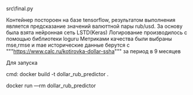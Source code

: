 src\final.py

Контейнер постороен на базе tensorflow, результатом выполнения является предсказание 
значений валюттной пары rub/usd.
За основу была взята нейронная сеть LSTD(Keras)
Логирование производилось с помощью библиотеки loguru
Метриками качества были выбраны mse,rmse и mae
исторические данные берутся с """https://www.calc.ru/kotirovka-dollar-ssha""" за период в 9 месяцев 

Для запуска 

cmd:
docker build -t dollar_rub_predictor .

docker run —rm dollar_rub_predictor